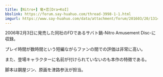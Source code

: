 ```yaml
---
title: [Nitro+] 竜+恋[Dra+KoI]
bbslink: https://forum.say-huahuo.com/thread-3998-1-1.html
imgurl: https://www.say-huahuo.com/data/attachment/forum/201603/20/131405qgeisjs6ehehsiim.png
---
```


2006年2月3日に発売した同社のFDであるサバト鍋-Nitro Amusement Disc-に収録。

プレイ時間が数時間という短編ながらファンの間での評価は非常に高い。

また、登場キャラクターに名前が付けられていないのも本作の特徴である。

脚本は鋼屋ジン、原画を津路参汰が担当。<!--more-->
